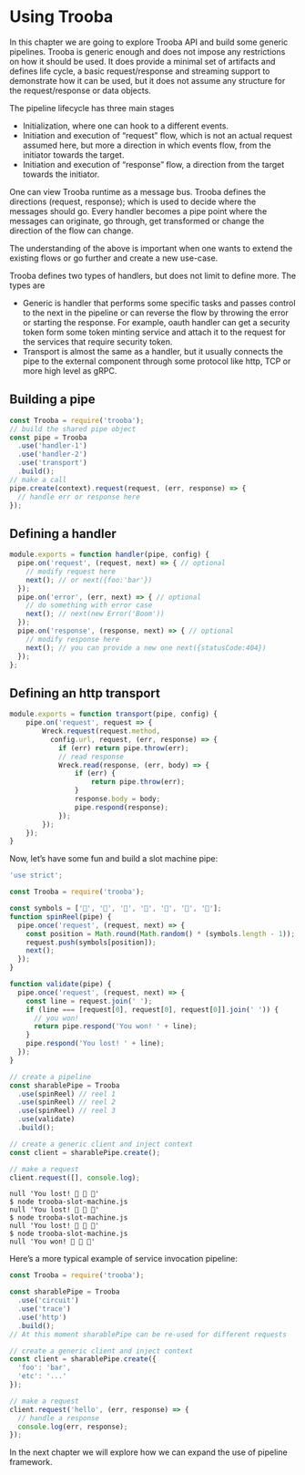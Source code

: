 # Using Trooba

In this chapter we are going to explore Trooba API and build some generic pipelines. Trooba is generic enough and does not impose any restrictions on how it should be used. It does provide a minimal set of artifacts and defines life cycle, a basic request/response and streaming support to demonstrate how it can be used, but it does not assume any structure for the request/response or data objects.

The pipeline lifecycle has three main stages

* Initialization, where one can hook to a different events.
* Initiation and execution of “request” flow, which is not an actual request assumed here, but more a direction in which events flow, from the initiator towards the target.
* Initiation and execution of “response” flow, a direction from the target towards the initiator.

One can view Trooba runtime as a message bus. Trooba defines the directions (request, response); which is used to decide where the messages should go. Every handler becomes a pipe point where the messages can originate, go through, get transformed or change the direction of the flow can change.

The understanding of the above is important when one wants to extend the existing flows or go further and create a new use-case.

Trooba defines two types of handlers, but does not limit to define more. The types are

* Generic is handler that performs some specific tasks and passes control to the next in the pipeline or can reverse the flow by throwing the error or starting the response. For example, oauth handler can get a security token form some token minting service and attach it to the request for the services that require security token.
* Transport is almost the same as a handler, but it usually connects the pipe to the external component through some protocol like http, TCP or more high level as gRPC.

## Building a pipe

```js
const Trooba = require('trooba');
// build the shared pipe object
const pipe = Trooba
  .use('handler-1')
  .use('handler-2')
  .use('transport')
  .build();
// make a call
pipe.create(context).request(request, (err, response) => {
  // handle err or response here
});
```

## Defining a handler

```js
module.exports = function handler(pipe, config) {
  pipe.on('request', (request, next) => { // optional
    // modify request here
    next(); // or next({foo:'bar'})
  });
  pipe.on('error', (err, next) => { // optional
    // do something with error case
    next(); // next(new Error('Boom'))
  });
  pipe.on('response', (response, next) => { // optional
    // modify response here
    next(); // you can provide a new one next({statusCode:404})
  });
};
```

## Defining an http transport

```js
module.exports = function transport(pipe, config) {
    pipe.on('request', request => {
        Wreck.request(request.method,
          config.url, request, (err, response) => {
            if (err) return pipe.throw(err);
            // read response
            Wreck.read(response, (err, body) => {
                if (err) {
                    return pipe.throw(err);
                }
                response.body = body;
                pipe.respond(response);
            });
        });
    });
}
```

Now, let’s have some fun and build a slot machine pipe:

```js
'use strict';

const Trooba = require('trooba');

const symbols = ['🍊', '🍉', '🍈', '🍇', '🍆', '🍅', '🍄'];
function spinReel(pipe) {
  pipe.once('request', (request, next) => {
    const position = Math.round(Math.random() * (symbols.length - 1));
    request.push(symbols[position]);
    next();
  });
}

function validate(pipe) {
  pipe.once('request', (request, next) => {
    const line = request.join(' ');
    if (line === [request[0], request[0], request[0]].join(' ')) {
      // you won!
      return pipe.respond('You won! ' + line);
    }
    pipe.respond('You lost! ' + line);
  });
}

// create a pipeline
const sharablePipe = Trooba
  .use(spinReel) // reel 1
  .use(spinReel) // reel 2
  .use(spinReel) // reel 3
  .use(validate)
  .build();

// create a generic client and inject context
const client = sharablePipe.create();

// make a request
client.request([], console.log);
```

```
null 'You lost! 🍉 🍊 🍆'
$ node trooba-slot-machine.js
null 'You lost! 🍆 🍈 🍄'
$ node trooba-slot-machine.js
null 'You lost! 🍆 🍆 🍉'
$ node trooba-slot-machine.js
null 'You won! 🍈 🍈 🍈'
```

Here’s a more typical example of service invocation pipeline:

```js
const Trooba = require('trooba');

const sharablePipe = Trooba
  .use('circuit')
  .use('trace')
  .use('http')
  .build();
// At this moment sharablePipe can be re-used for different requests

// create a generic client and inject context
const client = sharablePipe.create({
  'foo': 'bar',
  'etc': '...'
});

// make a request
client.request('hello', (err, response) => {
  // handle a response
  console.log(err, response);
});
```

In the next chapter we will explore how we can expand the use of pipeline framework.
